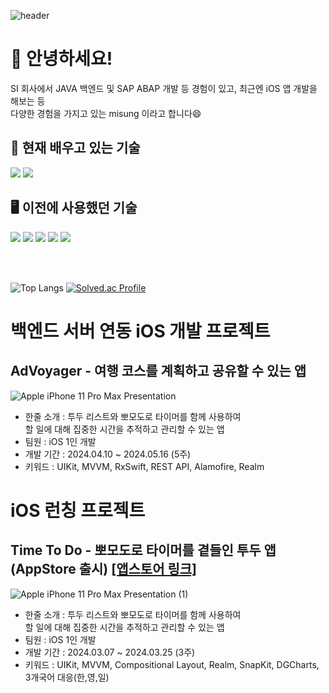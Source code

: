 ![header](https://capsule-render.vercel.app/api?type=Waving&text=misung&color=fafaf9&fontColor=ffffff&fontAlignY=35&height=200)
<div>
  <h1>👋 안녕하세요!</h1>
  <div>SI 회사에서 JAVA 백엔드 및 SAP ABAP 개발 등 경험이 있고, 최근엔 iOS 앱 개발을 해보는 등<br>
    다양한 경험을 가지고 있는 misung 이라고 합니다😄</div>

<h2>📝 현재 배우고 있는 기술</h2>
<div>
  <img src="https://img.shields.io/badge/Swift-F05138?style=for-the-badge&logo=Swift&logoColor=white">
  <img src="https://img.shields.io/badge/UIKit-00a7ff?style=for-the-badge&logo=Swift&logoColor=white">
</div>

<h2>🖥️ 이전에 사용했던 기술</h2>
<div>
  <img src="https://img.shields.io/badge/JAVA-007396?style=for-the-badge&logo=java&logoColor=white">
  <img src="https://img.shields.io/badge/Spring-6DB33F?style=for-the-badge&logo=Spring&logoColor=white">
  <img src="https://img.shields.io/badge/Oracle-F80000?style=for-the-badge&logo=Oracle&logoColor=white">
  <img src="https://img.shields.io/badge/Sap-0FAAFF?style=for-the-badge&logo=Sap&logoColor=white">
  <img src="https://img.shields.io/badge/MySQL-4479A1?style=for-the-badge&logo=MySQL&logoColor=white">
</div>


<br><br>

![Top Langs](https://github-readme-stats.vercel.app/api/top-langs/?username=crisine&layout=compact&theme=dark)  [![Solved.ac Profile](http://mazassumnida.wtf/api/generate_badge?boj=crisine)](https://solved.ac/crisine)

</div>

<h1> 백엔드 서버 연동 iOS 개발 프로젝트</h1>
<h2>AdVoyager - 여행 코스를 계획하고 공유할 수 있는 앱</h2>

![Apple iPhone 11 Pro Max Presentation](https://github.com/crisine/crisine/assets/16317758/6c743abf-7e69-451f-af77-84f99f9b74b5)

<ul>
  <li>한줄 소개 : 투두 리스트와 뽀모도로 타이머를 함께 사용하여<br>할 일에 대해 집중한 시간을 추적하고 관리할 수 있는 앱</li>
  <li>팀원 : iOS 1인 개발</li>
  <li>개발 기간 : 2024.04.10 ~ 2024.05.16 (5주)</li>  
  <li>키워드 : UIKit, MVVM, RxSwift, REST API, Alamofire, Realm</li>
</ul>


<h1>iOS 런칭 프로젝트</h1>
<h2>Time To Do - 뽀모도로 타이머를 곁들인 투두 앱 (AppStore 출시)
<a href="https://apps.apple.com/kr/app/time-to-do-이제는-집중할-때/id6479474029">[앱스토어 링크]</a>
</h2>

![Apple iPhone 11 Pro Max Presentation (1)](https://github.com/crisine/crisine/assets/16317758/f8268005-5f93-497d-a4af-4f728d1345ce)

<ul>
  <li>한줄 소개 : 투두 리스트와 뽀모도로 타이머를 함께 사용하여<br>할 일에 대해 집중한 시간을 추적하고 관리할 수 있는 앱</li>
  <li>팀원 : iOS 1인 개발</li>
  <li>개발 기간 : 2024.03.07 ~ 2024.03.25 (3주)</li>  
  <li>키워드 : UIKit, MVVM, Compositional Layout, Realm, SnapKit, DGCharts, 3개국어 대응(한,영,일)</li>
</ul>


